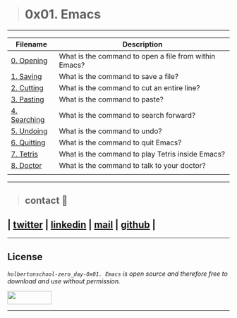 > # 0x01. Emacs
---
| **Filename** | **Description** |
|---|---|
| [0. Opening](./0-opening) | What is the command to open a file from within Emacs?  |
| [1. Saving](./1-saving) | What is the command to save a file?  |
| [2. Cutting](./2-cutting) | What is the command to cut an entire line?  |
| [3. Pasting](./3-pasting) | What is the command to paste?  |
| [4. Searching](./4-searching) | What is the command to search forward?  |
| [5. Undoing](./5-undoing) | What is the command to undo?  |
| [6. Quitting](./6-quitting) | What is the command to quit Emacs?  |
| [7. Tetris](./100-tetris) | What is the command to play Tetris inside Emacs?  |
| [8. Doctor](./101-doctor) | What is the command to talk to your doctor?  |
|   |    |
---
> ## contact 💬

## | [twitter](https://twitter.com/RICARDO1470) | [linkedin](https://www.linkedin.com/in/ricardo-alfonso-camayo/) | [mail](1466@holbertonschool.com) | [github](https://github.com/ricardo1470/README/blob/master/README.md) |

---

## License
*`holbertonschool-zero_day-0x01. Emacs` is open source and therefore free to download and use without permission.*

<a href="url"><img src="https://www.holbertonschool.com/holberton-logo.png" align="middle" width="100" height="30"></a>

---
